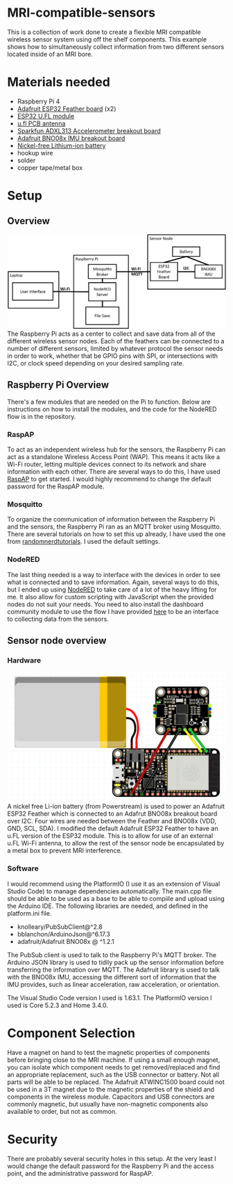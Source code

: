 # MRI-compatible-sensors
This is a collection of work done to create a flexible MRI compatible wireless sensor system using off the shelf components. This example shows how to simultaneously collect information from two different sensors located inside of an MRI bore. 

# Materials needed
- Raspberry Pi 4
- [Adafruit ESP32 Feather board](https://www.adafruit.com/product/3405) (x2)
- [ESP32 U.FL module](https://www.mouser.com/ProductDetail/Espressif-Systems/ESP32-WROOM-32UM113DH3200UH3Q0?qs=W%2FMpXkg%252BdQ4Fqx%2FReRQpFQ%3D%3D&mgh=1&gclid=Cj0KCQiAnuGNBhCPARIsACbnLzoCWG-Ctl-NIyBCex6A-nVdB5Kj8ZWKIZyTE6AEg8IRo4yzbLntOfIaApvoEALw_wcB)
- [u.fl PCB antenna](https://www.digikey.com/en/products/detail/pulselarsen-antennas/W3921B0100/7667486)
- [Sparkfun ADXL313 Accelerometer breakout board](https://www.sparkfun.com/products/17241)
- [Adafruit BNO08x IMU breakout board](https://www.adafruit.com/product/4754)
- [Nickel-free Lithium-ion battery](https://www.powerstream.com/non-magnetic-lipo.htm)
- hookup wire
- solder
- copper tape/metal box

# Setup
## Overview
![diagram of hardware for the wireless system](/assets/blockdiagram.png)
The Raspberry Pi acts as a center to collect and save data from all of the different wireless sensor nodes. Each of the feathers can be connected to a number of different sensors, limited by whatever protocol the sensor needs in order to work, whether that be GPIO pins with SPI, or intersections with I2C, or clock speed depending on your desired sampling rate.
## Raspberry Pi Overview
There's a few modules that are needed on the Pi to function. Below are instructions on how to install the modules, and the code for the NodeRED flow is in the repository.
### RaspAP
To act as an independent wireless hub for the sensors, the Raspberry Pi can act as a standalone Wireless Access Point (WAP). This means it acts like a Wi-Fi router, letting multiple devices connect to its network and share information with each other. There are several ways to do this, I have used [RaspAP](https://raspap.com/) to get started. I would highly recommend to change the default password for the RaspAP module.
### Mosquitto
To organize the communication of information between the Raspberry Pi and the sensors, the Raspberry Pi ran as an MQTT broker using Mosquitto. There are several tutorials on how to set this up already, I have used the one from [randomnerdtutorials](https://randomnerdtutorials.com/how-to-install-mosquitto-broker-on-raspberry-pi/). I used the default settings.
### NodeRED
The last thing needed is a way to interface with the devices in order to see what is connected and to save information. Again, several ways to do this, but I ended up using [NodeRED](https://nodered.org/docs/getting-started/raspberrypi) to take care of a lot of the heavy lifting for me. It also allow for custom scripting with JavaScript when the provided nodes do not suit your needs. You need to also install the dashboard community module to use the flow I have provided [here](/flow_twoesp32bno08x.json) to be an interface to collecting data from the sensors.

## Sensor node overview
### Hardware
![fritzing diagram of sensor node](/assets/fritzing_schematic_sensor.png)
A nickel free Li-ion battery (from Powerstream) is used to power an Adafruit ESP32 Feather which is connected to an Adafrut BNO08x breakout board over I2C. Four wires are needed between the Feather and BNO08x (VDD, GND, SCL, SDA). I modified the default Adafruit ESP32 Feather to have an u.FL version of the ESP32 module. This is to allow for use of an external u.FL Wi-Fi antenna, to allow the rest of the sensor node be encapsulated by a metal box to prevent MRI interference.
### Software
I would recommend using the PlatformIO (I use it as an extension of Visual Studio Code) to manage dependencies automatically. The main.cpp file should be able to be used as a base to be able to compiile and upload using the Arduino IDE.
The following libraries are needed, and defined in the platform.ini file.
- knolleary/PubSubClient@^2.8
- bblanchon/ArduinoJson@^6.17.3
- adafruit/Adafruit BNO08x @ ^1.2.1

The PubSub client is used to talk to the Raspberry Pi's MQTT broker. The Arduino JSON library is used to tidily pack up the sensor information before transferring the information over MQTT. The Adafruit library is used to talk with the BNO08x IMU, accessing the different sort of information that the IMU provides, such as linear acceleration, raw acceleration, or orientation.

The Visual Studio Code version I used is 1.63.1.
The PlatformIO version I used is Core 5.2.3 and Home 3.4.0.


# Component Selection
Have a magnet on hand to test the magnetic properties of components before bringing close to the MRI machine. If using a small enough magnet, you can isolate which component needs to get removed/replaced and find an appropriate replacement, such as the USB connector or battery. Not all parts will be able to be replaced. The Adafruit ATWINC1500 board could not be used in a 3T magnet due to the magnetic properties of the shield and components in the wireless module. Capacitors and USB connectors are commonly magnetic, but usually have non-magnetic components also available to order, but not as common.

# Security
There are probably several security holes in this setup. At the very least I would change the default password for the Raspberry Pi and the access point, and the administrative password for RaspAP. 
